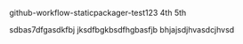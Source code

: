 github-workflow-staticpackager-test123     4th 5th

sdbas7dfgasdkfbj jksdfbgkbsdfhgbasfjb
bhjajsdjhvasdcjhvsd
